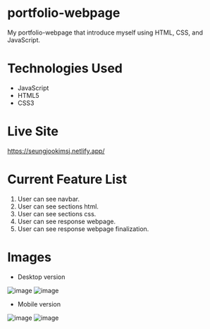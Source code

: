 # portfolio-webpage
My portfolio-webpage that introduce myself using HTML, CSS, and JavaScript.

# Technologies Used
* JavaScript
* HTML5
* CSS3

# Live Site
https://seungjookimsj.netlify.app/

# Current Feature List
1. User can see navbar.
2. User can see sections html.
3. User can see sections css.
4. User can see response webpage.
5. User can see response webpage finalization.

# Images
- Desktop version

![image](https://user-images.githubusercontent.com/68725614/134993753-fbf4454a-bf39-494a-bbdd-dce0d0ec06a9.png)
![image](https://user-images.githubusercontent.com/68725614/134993887-82b7e55f-84ba-40f1-b35b-6428f17ead1b.png)

- Mobile version

![image](https://user-images.githubusercontent.com/68725614/134993723-95564e3f-ad61-4f34-85f3-3604e2c56289.png)
![image](https://user-images.githubusercontent.com/68725614/134993834-b22d8482-ada1-4b84-9de6-ff2431591878.png)
